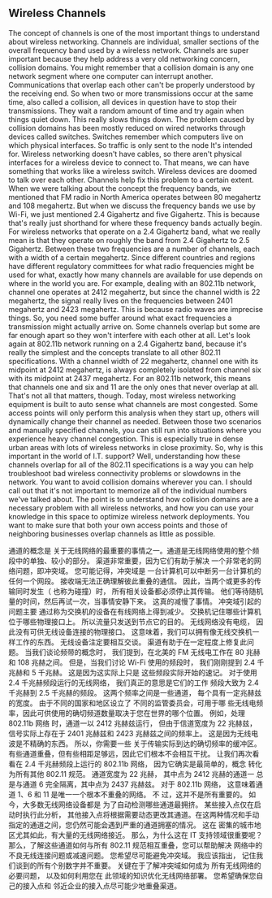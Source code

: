 ## Wireless Channels



The concept of channels is one of the most important things to understand about wireless networking. Channels are individual, smaller sections of the overall frequency band used by a wireless network. Channels are super important because they help address a very old networking concern, collision domains. You might remember that a collision domain is any one network segment where one computer can interrupt another. Communications that overlap each other can't be properly understood by the receiving end. So when two or more transmissions occur at the same time, also called a collision, all devices in question have to stop their transmissions. They wait a random amount of time and try again when things quiet down. This really slows things down. The problem caused by collision domains has been mostly reduced on wired networks through devices called switches. Switches remember which computers live on which physical interfaces. So traffic is only sent to the node It's intended for. Wireless networking doesn't have cables, so there aren't physical interfaces for a wireless device to connect to. That means, we can have something that works like a wireless switch. Wireless devices are doomed to talk over each other. Channels help fix this problem to a certain extent. When we were talking about the concept the frequency bands, we mentioned that FM radio in North America operates between 80 megahertz and 108 megahertz. But when we discuss the frequency bands we use by Wi-Fi, we just mentioned 2.4 Gigahertz and five Gigahertz. This is because that's really just shorthand for where these frequency bands actually begin. For wireless networks that operate on a 2.4 Gigahertz band, what we really mean is that they operate on roughly the band from 2.4 Gigahertz to 2.5 Gigahertz. Between these two frequencies are a number of channels, each with a width of a certain megahertz. Since different countries and regions have different regulatory committees for what radio frequencies might be used for what, exactly how many channels are available for use depends on where in the world you are. For example, dealing with an 802.11b network, channel one operates at 2412 megahertz, but since the channel width is 22 megahertz, the signal really lives on the frequencies between 2401 megahertz and 2423 megahertz. This is because radio waves are imprecise things. So, you need some buffer around what exact frequencies a transmission might actually arrive on. Some channels overlap but some are far enough apart so they won't interfere with each other at all. Let's look again at 802.11b network running on a 2.4 Gigahertz band, because it's really the simplest and the concepts translate to all other 802.11 specifications. With a channel width of 22 megahertz, channel one with its midpoint at 2412 megahertz, is always completely isolated from channel six with its midpoint at 2437 megahertz. For an 802.11b network, this means that channels one and six and 11 are the only ones that never overlap at all. That's not all that matters, though. Today, most wireless networking equipment is built to auto sense what channels are most congested. Some access points will only perform this analysis when they start up, others will dynamically change their channel as needed. Between those two scenarios and manually specified channels, you can still run into situations where you experience heavy channel congestion. This is especially true in dense urban areas with lots of wireless networks in close proximity. So, why is this important in the world of I.T. support? Well, understanding how these channels overlap for all of the 802.11 specifications is a way you can help troubleshoot bad wireless connectivity problems or slowdowns in the network. You want to avoid collision domains wherever you can. I should call out that it's not important to memorize all of the individual numbers we've talked about. The point is to understand how collision domains are a necessary problem with all wireless networks, and how you can use your knowledge in this space to optimize wireless network deployments. You want to make sure that both your own access points and those of neighboring businesses overlap channels as little as possible.



通道的概念是 关于无线网络的最重要的事情之一。通道是无线网络使用的整个频段中的单独、较小的部分。 渠道非常重要，因为它们有助于解决 一个非常老的网络问题，即冲突域。 您可能记得，冲突域是 一台计算机可以中断另一台计算机的任何一个网段。 接收端无法正确理解彼此重叠的通信。 因此，当两个或更多的传输同时发生（ 也称为碰撞）时， 所有相关设备都必须停止其传输。 他们等待随机量的时间，然后再试一次，当事情安静下来。 这真的减慢了事情。 冲突域引起的问题主要 通过称为交换机的设备在有线网络上得到减少。 交换机记住哪些计算机位于哪些物理接口上。 所以流量只发送到节点它的目的。 无线网络没有电缆， 因此没有可供无线设备连接的物理接口。 这意味着，我们可以拥有像无线交换机一样工作的东西。 无线设备注定要相互交谈。 渠道有助于在一定程度上修复此问题。 当我们谈论频带的概念时， 我们提到，在北美的 FM 无线电工作在 80 兆赫和 108 兆赫之间。 但是，当我们讨论 Wi-Fi 使用的频段时， 我们刚刚提到 2.4 千兆赫和 5 千兆赫。 这是因为这实际上只是 这些频段实际开始的速记。 对于使用 2.4 千兆赫频段运行的无线网络， 我们真正的意思是它们的工作 频段大致为 2.4 千兆赫到 2.5 千兆赫的频段。 这两个频率之间是一些通道， 每个具有一定兆赫兹的宽度。 由于不同的国家和地区设立了 不同的监管委员会，可用于哪 些无线电频率，因此可供使用的确切频道数量取决于您在世界的哪个位置。 例如，处理 802.11b 网络 时，通道一以 2412 兆赫兹运行， 但由于信道宽度为 22 兆赫兹， 信号实际上存在于 2401 兆赫兹和 2423 兆赫兹之间的频率上。 这是因为无线电波是不精确的东西。 所以，你需要一些 关于传输实际到达的确切频率的缓冲区。有些通道重叠，但有些相距足够远，因此它们根本不会相互干扰。 让我们再次看看在 2.4 千兆赫频段上运行的 802.11b 网络， 因为它确实是最简单的，概念 转化为所有其他 802.11 规范。 通道宽度为 22 兆赫， 其中点为 2412 兆赫的通道一 总是与通道 6 完全隔离，其中点为 2437 兆赫兹。 对于 802.11b 网络， 这意味着通道 1、6 和 11 是唯一一个根本不重叠的网络。 不 过，这并不是所有重要的。 如今，大多数无线网络设备都是 为了自动检测哪些通道最拥挤。 某些接入点仅在启动时执行此分析， 其他接入点将根据需要动态更改其通道。在这两种情况和手动指定的通道之间，您仍然可能会遇到严重的通道拥塞的情况。 这在 密集的城市地区尤其如此，有大量的无线网络接近。 那么，为什么这在 IT 支持领域很重要呢？ 那么，了解这些通道如何与所有 802.11 规范相互重叠，您可以帮助解决 网络中的不良无线连接问题或减速问题。 您希望尽可能避免冲突域。 我应该指出， 记住我们谈到的所有个别数字并不重要。 关键在于了解冲突域如何成为 所有无线网络的必要问题， 以及如何利用您在 此领域的知识优化无线网络部署。 您希望确保您自己的接入点和 邻近企业的接入点尽可能少地重叠渠道。